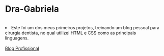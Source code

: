 <h1>Dra-Gabriela</h1>
<br>
<li>Este foi um dos meus primeiros projetos, treinando um blog pessoal para cirurgia dentista, no qual utilizei HTML e CSS como as principais linguagens.</li>
<br>
<a href="https://dra-gabriela-moraess.netlify.app/">Blog Profissional</a>
